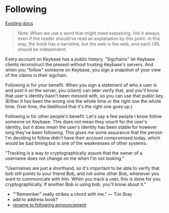 # Following

[Existing docs](https://keybase.io/docs/server_security/following)

> Note: When we use a word that might need explaining, link it always, even if the reader should've read an explanation by this point. In this way, the book has a narrative, but the web is the web, and each URL should be independent.

Every account on Keybase has a public history. "Sigchains" let Keybase clients reconstruct the present without trusting Keybase's servers. And when you "follow" someone on Keybase, you sign a snapshot of your view of the claims in their sigchain.

Following is for your benefit. When you sign a statement of who a user is and post it on the server, you (client) can later verify that, and you'll know that user's identity hasn't been messed with, so you can use that public key. (Either it has been the wrong one the whole time or the right one the whole time. Over time, the likelihood that it's the right one goes up.)

Following is for other people's benefit. Let's say a few people I know follow someone on Keybase. This does not mean they vouch for the user's identity, but it does mean the user's identity has been stable for however long they've been following. This gives me some assurance that the person I'm deciding to follow didn't have their account compromised today, which would be bad timing but is one of the weaknesses of other systems.

"Tracking is a way to cryptographically assure that the owner of a username does not change on me when I'm not looking."

"Usernames are just a shorthand, so it's important to be able to verify that bob still points to your friend Bob, and not some other Bob, whenever you want to communicate with him. When you track a user, this is done for you cryptographically. If another Bob is using bob, you'll know about it."

* ""Remember" really strikes a chord with me." — Tim Bray
* add to address book?
* [rename to following announcement](https://github.com/keybase/keybase-issues/issues/100#issuecomment-238855386)
